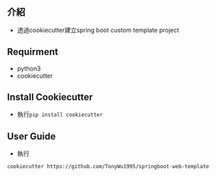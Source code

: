 ## 介紹

- 透過cookiecutter建立spring boot custom template project

## Requirment
- python3
- cookiecutter

## Install Cookiecutter
- 執行`pip install cookiecutter`

## User Guide
- 執行
```
cookiecutter https://github.com/TonyWu1995/springboot-web-template
```
